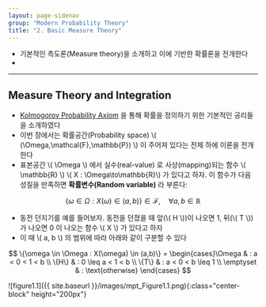 ```yaml
---
layout: page-sidenav
group: "Modern Probability Theory"
title: "2. Basic Measure Theory"
---
```


- 기본적인 측도론(Measure theory)을 소개하고 이에 기반한 확률론을 전개한다
- 



---
## Measure Theory and Integration

- [Kolmogorov Probability Axiom](https://sungbinlim.github.io/sl/docs/mpt/2) 을 통해 확률을 정의하기 위한 기본적인 공리들을 소개하였다
- 이번 장에서는 확률공간(Probability space) \\( (\Omega,\mathcal{F},\mathbb{P}) \\) 이 주어져 있다는 전제 하에 이론을 전개한다
- 표본공간 \\( \Omega \\) 에서 실수(real-value) 로 사상(mapping)되는 함수 \\( \mathbb{R} \\) \\( X : \Omega\to\mathbb{R}\\) 가 있다고 하자. 이 함수가 다음 성질을 만족하면 **확률변수(Random variable)** 라 부른다: 

$$
\{\omega\in\Omega :X(\omega)\in(a,b)\}\in\mathcal{F},\quad \forall a,b\in\mathbb{R}
$$

- 동전 던지기를 예를 들어보자. 동전을 던졌을 때 앞(\\( H \\))이 나오면 1, 뒤(\\( T \\))가 나오면 0 이 나오는 함수 \\( X \\) 가 있다고 하자
- 이 때 \\( a, b \\) 의 범위에 따라 아래와 같이 구분할 수 있다

$$
\{\omega \in \Omega : X(\omega) \in (a,b)\} = \begin{cases}\Omega & : a < 0 < 1 < b \\ \{H\} & : 0 \leq a < 1 < b \\ \{T\} & : a < 0 < b \leq 1 \\ \emptyset & : \text{otherwise} \end{cases}
$$

![figure1.1]({{ site.baseurl }}/images/mpt_Figure1.1.png){:class="center-block" height="200px"}


